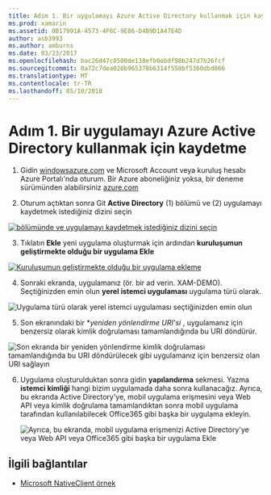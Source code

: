 ```yaml
---
title: Adım 1. Bir uygulamayı Azure Active Directory kullanmak için kaydetme
ms.prod: xamarin
ms.assetid: 0B17991A-4573-4F6C-9E86-D4B9D1A47E4D
author: asb3993
ms.author: amburns
ms.date: 03/23/2017
ms.openlocfilehash: bac26d47c0500de138efb0ebdf98b247d7b26fcf
ms.sourcegitcommit: 0a72c7dea020b965378b6314f558bf5360dbd066
ms.translationtype: MT
ms.contentlocale: tr-TR
ms.lasthandoff: 05/10/2018
---
```

# <a name="step-1-register-an-app-to-use-azure-active-directory"></a>Adım 1. Bir uygulamayı Azure Active Directory kullanmak için kaydetme

1. Gidin [windowsazure.com](https://manage.windowsazure.com) ve Microsoft Account veya kuruluş hesabı Azure Portalı'nda oturum. Bir Azure aboneliğiniz yoksa, bir deneme sürümünden alabilirsiniz [azure.com](http://www.azure.com)

2. Oturum açtıktan sonra Git **Active Directory** (1) bölümü ve (2) uygulamayı kaydetmek istediğiniz dizini seçin

  [ ![](register-images/01.-active-directory-in-azure-portal-sml.jpg "bölümünde ve uygulamayı kaydetmek istediğiniz dizini seçin")](register-images/01.-active-directory-in-azure-portal.jpg#lightbox)

3. Tıklatın **Ekle** yeni uygulama oluşturmak için ardından **kuruluşumun geliştirmekte olduğu bir uygulama Ekle**

  [ ![](register-images/02.-add-new-application-sml.jpg "Kuruluşumun geliştirmekte olduğu bir uygulama ekleme")](register-images/02.-add-new-application.jpg#lightbox)

4. Sonraki ekranda, uygulamanız (ör. bir ad verin. XAM-DEMO).
  Seçtiğinizden emin olun **yerel istemci uygulaması** uygulama türü olarak.

  ![](register-images/03.-app-name.jpg "Uygulama türü olarak yerel istemci uygulaması seçtiğinizden emin olun")

5. Son ekranındaki bir **yeniden yönlendirme URI'si* , uygulamanız için benzersiz olarak kimlik doğrulaması tamamlandığında bu URI döndürür.

  ![](register-images/04.-app-redirect.jpg "Son ekranda bir yeniden yönlendirme kimlik doğrulaması tamamlandığında bu URI döndürülecek gibi uygulamanız için benzersiz olan URI sağlayın")

6. Uygulama oluşturulduktan sonra gidin **yapılandırma** sekmesi. Yazma **istemci kimliği** hangi bizim uygulamada daha sonra kullanacağız. Ayrıca, bu ekranda Active Directory'ye, mobil uygulama erişmesini veya Web API veya kimlik doğrulama tamamlandıktan sonra mobil uygulama tarafından kullanılabilecek Office365 gibi başka bir uygulama ekleyin.

    ![](register-images/05.-configure.jpg "Ayrıca, bu ekranda, mobil uygulama erişmenizi Active Directory'ye veya Web API veya Office365 gibi başka bir uygulama Ekle")



## <a name="related-links"></a>İlgili bağlantılar

- [Microsoft NativeClient örnek](https://github.com/AzureADSamples/NativeClient-MultiTarget-DotNet)
